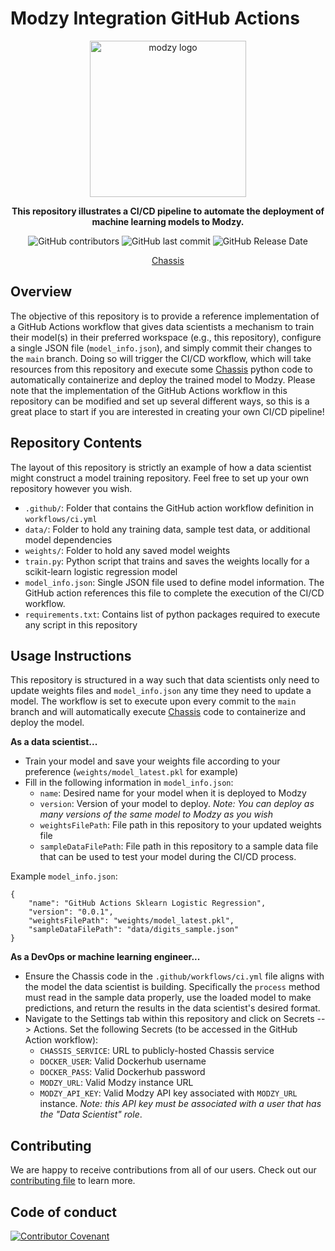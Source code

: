 # Modzy Integration GitHub Actions

<div align="center">
<img src="https://www.modzy.com/wp-content/uploads/2020/06/MODZY-RGB-POS.png" alt="modzy logo" width="250" align="center"/>
  
**This repository illustrates a CI/CD pipeline to automate the deployment of machine learning models to Modzy.**

![GitHub contributors](https://img.shields.io/github/contributors/modzy/github-action-model-deployment)
![GitHub last commit](https://img.shields.io/github/last-commit/modzy/github-action-model-deployment)
![GitHub Release Date](https://img.shields.io/github/issues-raw/modzy/github-action-model-deployment)

[Chassis](<https://github.com/modzy/chassis>)
</div>

## Overview

The objective of this repository is to provide a reference implementation of a GitHub Actions workflow that gives data scientists a mechanism to train their model(s) in their preferred workspace (e.g., this repository), configure a single JSON file (`model_info.json`), and simply commit their changes to the `main` branch. Doing so will trigger the CI/CD workflow, which will take resources from this repository and execute some [Chassis](https://chassis.ml) python code to automatically containerize and deploy the trained model to Modzy. Please note that the implementation of the GitHub Actions workflow in this repository can be modified and set up several different ways, so this is a great place to start if you are interested in creating your own CI/CD pipeline!

## Repository Contents

The layout of this repository is strictly an example of how a data scientist might construct a model training repository. Feel free to set up your own repository however you wish.

* `.github/`: Folder that contains the GitHub action workflow definition in `workflows/ci.yml`
* `data/`: Folder to hold any training data, sample test data, or additional model dependencies
* `weights/`: Folder to hold any saved model weights
* `train.py`: Python script that trains and saves the weights locally for a scikit-learn logistic regression model
* `model_info.json`: Single JSON file used to define model information. The GitHub action references this file to complete the execution of the CI/CD workflow.  
* `requirements.txt`: Contains list of python packages required to execute any script in this repository

## Usage Instructions

This repository is structured in a way such that data scientists only need to update weights files and `model_info.json` any time they need to update a model. The workflow is set to execute upon every commit to the `main` branch and will automatically execute [Chassis](https://chassis.ml) code to containerize and deploy the model. 

**As a data scientist...**
* Train your model and save your weights file according to your preference (`weights/model_latest.pkl` for example)
* Fill in the following information in `model_info.json`:
    * `name`: Desired name for your model when it is deployed to Modzy
    * `version`: Version of your model to deploy. *Note: You can deploy as many versions of the same model to Modzy as you wish*
    * `weightsFilePath`: File path in this repository to your updated weights file
    * `sampleDataFilePath`: File path in this repository to a sample data file that can be used to test your model during the CI/CD process.

Example `model_info.json`:
```
{
    "name": "GitHub Actions Sklearn Logistic Regression",
    "version": "0.0.1",
    "weightsFilePath": "weights/model_latest.pkl",
    "sampleDataFilePath": "data/digits_sample.json"
}
```

**As a DevOps or machine learning engineer...**
* Ensure the Chassis code in the `.github/workflows/ci.yml` file aligns with the model the data scientist is building. Specifically the `process` method must read in the sample data properly, use the loaded model to make predictions, and return the results in the data scientist's desired format.
* Navigate to the Settings tab within this repository and click on Secrets --> Actions. Set the following Secrets (to be accessed in the GitHub Action workflow):
    * `CHASSIS_SERVICE`: URL to publicly-hosted Chassis service
    * `DOCKER_USER`: Valid Dockerhub username
    * `DOCKER_PASS`: Valid Dockerhub password
    * `MODZY_URL`: Valid Modzy instance URL
    * `MODZY_API_KEY`: Valid Modzy API key associated with `MODZY_URL` instance. *Note: this API key must be associated with a user that has the "Data Scientist" role*.


## Contributing

We are happy to receive contributions from all of our users. Check out our [contributing file](https://github.com/modzy/github-action-model-deployment/blob/master/CONTRIBUTING.adoc) to learn more.

## Code of conduct

[![Contributor Covenant](https://img.shields.io/badge/Contributor%20Covenant-v2.0%20adopted-ff69b4.svg)](https://github.com/modzy/github-action-model-deployment/blob/master/CODE_OF_CONDUCT.md)
